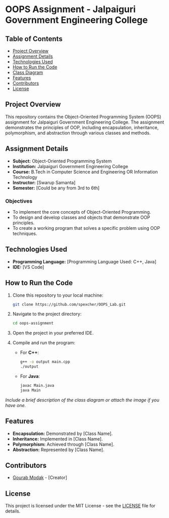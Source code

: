 # OOPS Assignment - Jalpaiguri Government Engineering College

## Table of Contents
- [Project Overview](#project-overview)
- [Assignment Details](#assignment-details)
- [Technologies Used](#technologies-used)
- [How to Run the Code](#how-to-run-the-code)
- [Class Diagram](#class-diagram)
- [Features](#features)
- [Contributors](#contributors)
- [License](#license)

## Project Overview
This repository contains the Object-Oriented Programming System (OOPS) assignment for Jalpaiguri Government Engineering College. The assignment demonstrates the principles of OOP, including encapsulation, inheritance, polymorphism, and abstraction through various classes and methods.

## Assignment Details
- **Subject:** Object-Oriented Programming System
- **Institution:** Jalpaiguri Government Engineering College
- **Course:** B.Tech in Computer Science and Engineering OR Information Technology
- **Instructor:** [Swarup Samanta]
- **Semester:** [Could be any from 3rd to 6th]

### Objectives
- To implement the core concepts of Object-Oriented Programming.
- To design and develop classes and objects that demonstrate OOP principles.
- To create a working program that solves a specific problem using OOP techniques.

## Technologies Used
- **Programming Language:** [Programming Language Used: C++, Java]
- **IDE:** [VS Code]

## How to Run the Code
1. Clone this repository to your local machine:
    ```bash
    git clone https://github.com/spexcher/OOPS_Lab.git
    ```
2. Navigate to the project directory:
    ```bash
    cd oops-assignment
    ```
3. Open the project in your preferred IDE.

4. Compile and run the program:
    - For **C++**: 
      ```bash
      g++ -o output main.cpp
      ./output
      ```
    - For **Java**:
      ```bash
      javac Main.java
      java Main
      ```

*Include a brief description of the class diagram or attach the image if you have one.*

## Features
- **Encapsulation:** Demonstrated by [Class Name].
- **Inheritance:** Implemented in [Class Name].
- **Polymorphism:** Achieved through [Class Name].
- **Abstraction:** Represented by [Class Name].

## Contributors
- [Gourab Modak](https://github.com/spexcher) - [Creator]

## License
This project is licensed under the MIT License - see the [LICENSE](LICENSE) file for details.
